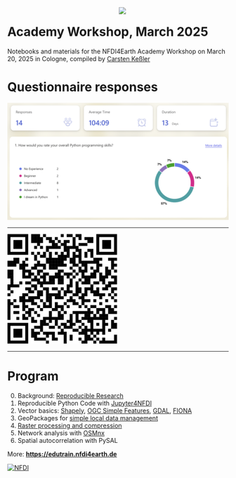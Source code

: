 <img src="https://nfdi4earth.de/images/nfdi4earth/materials/nfdi4earth_logo.png"  width="250" align="right"/>

# Academy Workshop, March 2025

Notebooks and materials for the NFDI4Earth Academy Workshop on March 20, 2025 in Cologne, compiled by [Carsten Keßler](http://carsten.io)

# Questionnaire responses

![Questionnaire Results](https://github.com/crstn/Academy25/blob/main/questionnaire.png?raw=true)

---

<img src="https://github.com/crstn/Academy25/blob/main/qr.png?raw=true" width="250" />

---

# Program

0. Background: [Reproducible Research](https://reproducible-agile.github.io)
1. Reproducible Python Code with [Jupyter4NFDI](https://nfdi-jupyter.de/users/jupyterlab/repo2docker/)
2. Vector basics: [Shapely](https://shapely.readthedocs.io/en/stable/manual.html#spatial-data-model), [OGC Simple Features](https://docs.qgis.org/3.40/en/docs/training_manual/spatial_databases/simple_feature_model.html), [GDAL](https://gdal.org/en/stable/), [FIONA](https://fiona.readthedocs.io/en/stable/)
3. GeoPackages for [simple local data management](https://github.com/crstn/Academy25/blob/main/GeoPandas%20and%20GeoPackage.ipynb)
4. [Raster processing and compression](https://github.com/crstn/Academy25/blob/main/Raster%20processing%20and%20compression.ipynb)
5. Network analysis with [OSMnx](https://github.com/gboeing/osmnx-examples)
6. Spatial autocorrelation with PySAL

More: **https://edutrain.nfdi4earth.de**

[![NFDI](https://nfdi-jupyter.de/images/nfdi_badge.svg)](https://hub.nfdi-jupyter.de/r2d/gh/crstn/Academy25)



